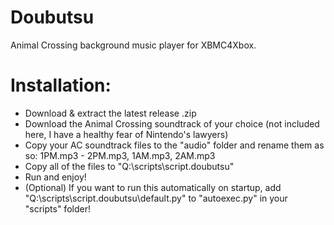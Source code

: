 # Doubutsu
Animal Crossing background music player for XBMC4Xbox. 

# Installation:
- Download & extract the latest release .zip
- Download the Animal Crossing soundtrack of your choice (not included here, I have a healthy fear of Nintendo's lawyers)
- Copy your AC soundtrack files to the "audio" folder and rename them as so: 1PM.mp3 - 2PM.mp3, 1AM.mp3, 2AM.mp3
- Copy all of the files to "Q:\scripts\script.doubutsu"
- Run and enjoy!
- (Optional) If you want to run this automatically on startup, add "Q:\scripts\script.doubutsu\default.py" to "autoexec.py" in your "scripts" folder!
